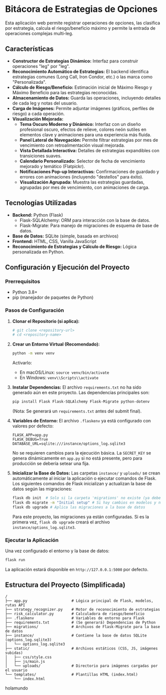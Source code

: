 # Bitácora de Estrategias de Opciones

Esta aplicación web permite registrar operaciones de opciones, las clasifica por estrategia, calcula el riesgo/beneficio máximo y permite la entrada de operaciones complejas multi-leg.

## Características

- **Constructor de Estrategias Dinámico:** Interfaz para construir operaciones "leg" por "leg".
- **Reconocimiento Automático de Estrategias:** El backend identifica estrategias comunes (Long Call, Iron Condor, etc.) o las marca como "Personalizada".
- **Cálculo de Riesgo/Beneficio:** Estimación inicial de Máximo Riesgo y Máximo Beneficio para las estrategias reconocidas.
- **Almacenamiento de Datos:** Guarda las operaciones, incluyendo detalles de cada leg y notas del usuario.
- **Carga de Imágenes:** Permite adjuntar imágenes (gráficos, perfiles de riesgo) a cada operación.
- **Visualización Mejorada:**
    - **Tema Oscuro Moderno y Dinámico:** Interfaz con un diseño profesional oscuro, efectos de relieve, colores neón sutiles en elementos clave y animaciones para una experiencia más fluida.
    - **Panel Lateral de Navegación:** Permite filtrar estrategias por mes de vencimiento con retroalimentación visual mejorada.
    - **Vista Detallada Interactiva:** Detalles de estrategias expandibles con transiciones suaves.
    - **Calendario Personalizado:** Selector de fecha de vencimiento mejorado y temático (Flatpickr).
    - **Notificaciones Pop-up Interactivas:** Confirmaciones de guardado y errores con animaciones (incluyendo "destellos" para éxito).
    - **Visualización Agrupada:** Muestra las estrategias guardadas, agrupadas por mes de vencimiento, con animaciones de carga.


## Tecnologías Utilizadas

- **Backend:** Python (Flask)
  - Flask-SQLAlchemy: ORM para interacción con la base de datos.
  - Flask-Migrate: Para manejo de migraciones de esquema de base de datos.
- **Base de Datos:** SQLite (simple, basada en archivos)
- **Frontend:** HTML, CSS, Vanilla JavaScript
- **Reconocimiento de Estrategias y Cálculo de Riesgo:** Lógica personalizada en Python.

## Configuración y Ejecución del Proyecto

### Prerrequisitos

- Python 3.8+
- pip (manejador de paquetes de Python)

### Pasos de Configuración

1.  **Clonar el Repositorio (si aplica):**
    ```bash
    # git clone <repository-url>
    # cd <repository-name>
    ```

2.  **Crear un Entorno Virtual (Recomendado):**
    ```bash
    python -m venv venv
    ```
    Activarlo:
    - En macOS/Linux: `source venv/bin/activate`
    - En Windows: `venv\\Scripts\\activate`

3.  **Instalar Dependencias:**
    El archivo `requirements.txt` no ha sido generado aún en este proyecto. Las dependencias principales son:
    ```bash
    pip install Flask Flask-SQLAlchemy Flask-Migrate python-dotenv
    ```
    (Nota: Se generará un `requirements.txt` antes del submit final).

4.  **Variables de Entorno:**
    El archivo `.flaskenv` ya está configurado con valores por defecto:
    ```
    FLASK_APP=app.py
    FLASK_DEBUG=True
    DATABASE_URL=sqlite:///instance/options_log.sqlite3
    ```
    No se requieren cambios para la ejecución básica. La `SECRET_KEY` se genera dinámicamente en `app.py` si no está presente, pero para producción se debería setear una fija.

5.  **Inicializar la Base de Datos:**
    Las carpetas `instance/` y `uploads/` se crean automáticamente al iniciar la aplicación o ejecutar comandos de Flask.
    Los siguientes comandos de Flask inicializan y actualizan la base de datos según las migraciones:
    ```bash
    flask db init  # Solo si la carpeta 'migrations' no existe (ya debería existir)
    flask db migrate -m "Initial setup" # Si hay cambios en modelos y no hay script de migración
    flask db upgrade # Aplica las migraciones a la base de datos
    ```
    Para este proyecto, las migraciones ya están configuradas. Si es la primera vez, `flask db upgrade` creará el archivo `instance/options_log.sqlite3`.

### Ejecutar la Aplicación

Una vez configurado el entorno y la base de datos:
```bash
flask run
```
La aplicación estará disponible en `http://127.0.0.1:5000` por defecto.

## Estructura del Proyecto (Simplificada)

```
/
├── app.py                    # Lógica principal de Flask, modelos, rutas API
├── strategy_recognizer.py    # Motor de reconocimiento de estrategias
├── risk_calculator.py        # Calculadora de riesgo/beneficio
├── .flaskenv                 # Variables de entorno para Flask
├── requirements.txt          # (Se generará) Dependencias de Python
├── migrations/               # Archivos de Flask-Migrate para la base de datos
├── instance/                 # Contiene la base de datos SQLite (options_log.sqlite3)
│   └── options_log.sqlite3
├── static/                   # Archivos estáticos (CSS, JS, imágenes subidas)
│   ├── css/style.css
│   ├── js/main.js
│   └── uploads/              # Directorio para imágenes cargadas por el usuario
└── templates/                # Plantillas HTML (index.html)
    └── index.html
```

holamundo